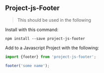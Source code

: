 ## Project-js-Footer

>This should be used in the following 

Install with this command:

```
npm install --save project-js-footer
```

Add to a Javascript Project with the following:

```javascript
import {footer} from 'project-js-footer';

footer('some name');
```